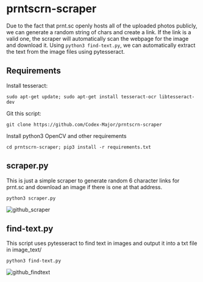 # prntscrn-scraper
Due to the fact that prnt.sc openly hosts all of the uploaded photos publicly, we can generate a random string of chars and create a link. If
the link is a valid one, the scraper will automatically scan the webpage for the image and download it. Using `python3 find-text.py`, we
can automatically extract the text from the image files using pytesseract.

## Requirements
Install tesseract:

`sudo apt-get update; sudo apt-get install tesseract-ocr libtesseract-dev`

Git this script:

`git clone https://github.com/Codex-Major/prntscrn-scraper`

Install python3 OpenCV and other requirements

`cd prntscrn-scraper; pip3 install -r requirements.txt`

## scraper.py
This is just a simple scraper to generate random 6 character links for prnt.sc and download an image if there is one at that address.<br />

`python3 scraper.py`

![github_scraper](https://user-images.githubusercontent.com/10734039/137588474-0d5ffefa-165e-474b-a51c-2ef26aaf4d1f.png)


## find-text.py
This script uses pytesseract to find text in images and output it into a txt file in image_text/ <br />

`python3 find-text.py`

![github_findtext](https://user-images.githubusercontent.com/10734039/137588566-5379cb0c-e10f-484e-95f2-abba04b6d972.png)
